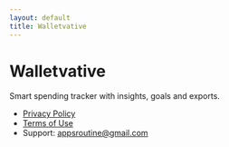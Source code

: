 ```yaml
---
layout: default
title: Walletvative
---
```


# Walletvative
Smart spending tracker with insights, goals and exports.

- [Privacy Policy](privacy-policy)
- [Terms of Use](terms-of-use)
- Support: appsroutine@gmail.com
